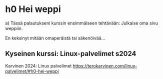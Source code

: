 # h0 Hei weppi

a) Tässä palautukseni kurssin ensimmäiseen tehtävään: Julkaise oma sivu weppiin.

En keksinyt mitään omaperäistä tai säkenöivää...

## Kyseinen kurssi: Linux-palvelimet s2024 

Karvinen 2024: Linux palvelimet https://terokarvinen.com/linux-palvelimet/#h0-hei-weppi

